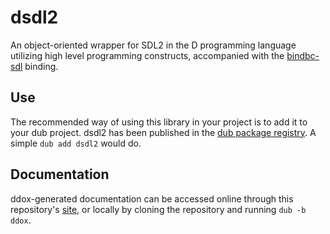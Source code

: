 # dsdl2

 An object-oriented wrapper for SDL2 in the D programming language utilizing high level programming constructs, accompanied with the [bindbc-sdl](https://bindbc-sdl.dub.pm) binding.

## Use

 The recommended way of using this library in your project is to add it to your dub project. dsdl2 has been published in the [dub package registry](https://dsdl2.dub.pm). A simple `dub add dsdl2` would do.

## Documentation

 ddox-generated documentation can be accessed online through this repository's [site](https://dsdl2.nekkl.org), or locally by cloning the repository and running `dub -b ddox`.
